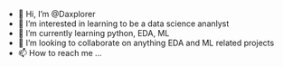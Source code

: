 - 👋 Hi, I’m @Daxplorer
- 👀 I’m interested in learning to be a data science ananlyst
- 🌱 I’m currently learning python, EDA, ML
- 💞️ I’m looking to collaborate on anything EDA and ML related projects
- 📫 How to reach me ...

<!---
Daxplorer/Daxplorer is a ✨ special ✨ repository because its `README.md` (this file) appears on your GitHub profile.
You can click the Preview link to take a look at your changes.
--->
